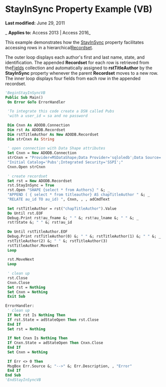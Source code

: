 
# StayInSync Property Example (VB)

 **Last modified:** June 29, 2011

 _ **Applies to:** Access 2013 | Access 2016_

This example demonstrates how the [StayInSync](02c95c10-4032-14e1-e506-f334a8787142.md) property facilitates accessing rows in a hierarchical[Recordset](0f963bf8-f066-dc8a-b754-f427de712df1.md).

The outer loop displays each author's first and last name, state, and identification. The appended  **Recordset** for each row is retrieved from the[Fields](029aa738-8726-54a6-1813-b152813948bc.md) collection and automatically assigned to **rstTitleAuthor** by the **StayInSync** property whenever the parent **Recordset** moves to a new row. The inner loop displays four fields from each row in the appended recordset.



```vb
'BeginStayInSyncVB 
Public Sub Main() 
 On Error GoTo ErrorHandler 
 
 'To integrate this code create a DSN called Pubs 
 'with a user_id = sa and no password 
 
 Dim Cnxn As ADODB.Connection 
 Dim rst As ADODB.Recordset 
 Dim rstTitleAuthor As New ADODB.Recordset 
 Dim strCnxn As String 
 
 ' open connection with Data Shape attributes 
 Set Cnxn = New ADODB.Connection 
 strCnxn = "Provider=MSDataShape;Data Provider='sqloledb';Data Source='MySqlServer';" &; _ 
 "Initial Catalog='Pubs';Integrated Security='SSPI';" 
 Cnxn.Open strCnxn 
 
 ' create recordset 
 Set rst = New ADODB.Recordset 
 rst.StayInSync = True 
 rst.Open "SHAPE {select * from Authors} " &; _ 
 "APPEND ( { select * from titleauthor} AS chapTitleAuthor " &; _ 
 "RELATE au_id TO au_id) ", Cnxn, , , adCmdText 
 
 Set rstTitleAuthor = rst("chapTitleAuthor").Value 
 Do Until rst.EOF 
 Debug.Print rst!au_fname &; " " &; rst!au_lname &; " " &; _ 
 rst!State &; " " &; rst!au_id 
 
 Do Until rstTitleAuthor.EOF 
 Debug.Print rstTitleAuthor(0) &; " " &; rstTitleAuthor(1) &; " " &; _ 
 rstTitleAuthor(2) &; " " &; rstTitleAuthor(3) 
 rstTitleAuthor.MoveNext 
 Loop 
 
 rst.MoveNext 
 Loop 
 
 ' clean up 
 rst.Close 
 Cnxn.Close 
 Set rst = Nothing 
 Set Cnxn = Nothing 
 Exit Sub 
 
ErrorHandler: 
 ' clean up 
 If Not rst Is Nothing Then 
 If rst.State = adStateOpen Then rst.Close 
 End If 
 Set rst = Nothing 
 
 If Not Cnxn Is Nothing Then 
 If Cnxn.State = adStateOpen Then Cnxn.Close 
 End If 
 Set Cnxn = Nothing 
 
 If Err <> 0 Then 
 MsgBox Err.Source &; "-->" &; Err.Description, , "Error" 
 End If 
End Sub 
'EndStayInSyncVB 

```

